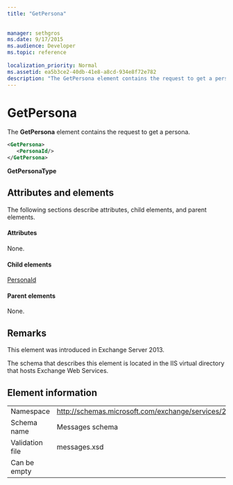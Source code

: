 ```yaml
---
title: "GetPersona"
 
 
manager: sethgros
ms.date: 9/17/2015
ms.audience: Developer
ms.topic: reference
 
localization_priority: Normal
ms.assetid: ea5b3ce2-40db-41e8-a8cd-934e8f72e782
description: "The GetPersona element contains the request to get a persona."
---
```


# GetPersona

The **GetPersona** element contains the request to get a persona. 
  
```XML
<GetPersona>
   <PersonaId/>
</GetPersona>
```

 **GetPersonaType**
## Attributes and elements

The following sections describe attributes, child elements, and parent elements.
  
#### Attributes

None.
  
#### Child elements

[PersonaId](personaid.md)
  
#### Parent elements

None.
  
## Remarks

This element was introduced in Exchange Server 2013.
  
The schema that describes this element is located in the IIS virtual directory that hosts Exchange Web Services.
  
## Element information

|||
|:-----|:-----|
|Namespace  <br/> |http://schemas.microsoft.com/exchange/services/2006/messages  <br/> |
|Schema name  <br/> |Messages schema  <br/> |
|Validation file  <br/> |messages.xsd  <br/> |
|Can be empty  <br/> ||
   

